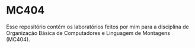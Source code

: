 # MC404
Esse repositório contém os laboratórios feitos por mim para a disciplina de Organização Básica de Computadores e Linguagem de Montagens (MC404).
